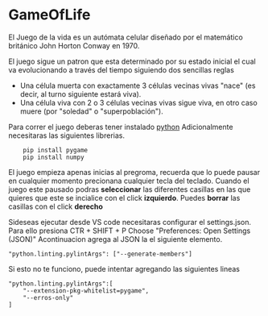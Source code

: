﻿# GameOfLife
El Juego de la vida es un autómata celular diseñado por el matemático británico John Horton Conway en 1970.

El juego sigue un patron que esta determinado por su estado inicial el cual va evolucionando a través del tiempo siguiendo dos sencillas reglas

- Una célula muerta con exactamente 3 células vecinas vivas "nace" (es decir, al turno siguiente estará viva).
- Una célula viva con 2 o 3 células vecinas vivas sigue viva, en otro caso muere (por "soledad" o "superpoblación").
 
Para correr el juego deberas tener instalado [python](https://www.python.org/)
Adicionalmente necesitaras las siguientes librerias.

```
    pip install pygame
    pip install numpy
```

El juego empieza apenas inicias al pregroma, recuerda que lo puede pausar en cualquier momento precionana cualquier tecla del teclado.
Cuando el juego este pausado podras **seleccionar** las diferentes casillas en las que quieres que este se incialice con el click **izquierdo**.
Puedes **borrar** las casillas con el click **derecho**

Sideseas ejecutar desde VS code necesitaras configurar el settings.json.
Para ello presiona CTR + SHIFT + P
Choose "Preferences: Open Settings (JSON)"
Acontinuacion agrega al JSON la el siguiente elemento.

```
"python.linting.pylintArgs": ["--generate-members"]
```

Si esto no te funciono, puede intentar agregando las siguientes lineas

``` 
"python.linting.pylintArgs":[
    "--extension-pkg-whitelist=pygame",
    "--erros-only"
]
```
